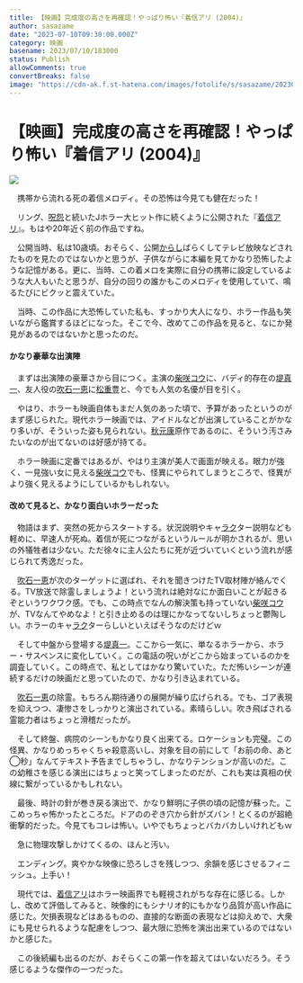```yaml
---
title: 【映画】完成度の高さを再確認！やっぱり怖い『着信アリ (2004)』
author: sasazame
date: "2023-07-10T09:30:00.000Z"
category: 映画
basename: 2023/07/10/183000
status: Publish
allowComments: true
convertBreaks: false
image: "https://cdn-ak.f.st-hatena.com/images/fotolife/s/sasazame/20230710/20230710165739.png"
---
```

# 【映画】完成度の高さを再確認！やっぱり怖い『着信アリ (2004)』

![](https://cdn-ak.f.st-hatena.com/images/fotolife/s/sasazame/20230710/20230710165739.png)

<!-- Extended Body -->

　携帯から流れる死の着信メロディ。その恐怖は今見ても健在だった！

　リング、[呪怨](https://d.hatena.ne.jp/keyword/%BC%F6%B1%E5)と続いたJホラー大ヒット作に続くように公開された『[着信アリ](https://d.hatena.ne.jp/keyword/%C3%E5%BF%AE%A5%A2%A5%EA)』。もはや20年近く前の作品ですね。

　公開当時、私は10歳頃。おそらく、公開[からし](https://d.hatena.ne.jp/keyword/%A4%AB%A4%E9%A4%B7)ばらくしてテレビ放映などされたものを見たのではないかと思うが、子供ながらに本編を見てかなり恐怖したような記憶がある。更に、当時、この着メロを実際に自分の携帯に設定しているような大人もいたと思うが、自分の回りの誰かもこのメロディを使用していて、鳴るたびにビクッと震えていた。

　当時、この作品に大恐怖していた私も、すっかり大人になり、ホラー作品も笑いながら鑑賞するほどになった。そこで今、改めてこの作品を見ると、なにか発見があるのではないかと思ったのだ。

#### かなり豪華な出演陣

　まずは出演陣の豪華さから目につく。主演の[柴咲コウ](https://d.hatena.ne.jp/keyword/%BC%C6%BA%E9%A5%B3%A5%A6)に、バディ的存在の[堤真一](https://d.hatena.ne.jp/keyword/%C4%E9%BF%BF%B0%EC)、友人役の[吹石一恵](https://d.hatena.ne.jp/keyword/%BF%E1%C0%D0%B0%EC%B7%C3)に[松重豊](https://d.hatena.ne.jp/keyword/%BE%BE%BD%C5%CB%AD)と、今でも人気の名優が目を引く。

　やはり、ホラーも映画自体もまだ人気のあった頃で、予算があったというのがまず感じられた。現代ホラー映画では、アイドルなどが出演していることがかなり多いが、そういった姿も見られない。[秋元康](https://d.hatena.ne.jp/keyword/%BD%A9%B8%B5%B9%AF)原作であるのに、そういう汚さみたいなのが出てないのは好感が持てる。

　ホラー映画に定番ではあるが、やはり主演が美人で画面が映える。眼力が強く、一見強い女に見える[柴咲コウ](https://d.hatena.ne.jp/keyword/%BC%C6%BA%E9%A5%B3%A5%A6)でも、怪異にやられてしまうところで、怪異がより強く見えるようにしているかもしれない。

#### 改めて見ると、かなり面白いホラーだった

　物語はまず、突然の死からスタートする。状況説明やキャ[ラク](https://d.hatena.ne.jp/keyword/%A5%E9%A5%AF)ター説明なども軽めに、早速人が死ぬ。着信が死につながるというルールが明かされるが、思いの外犠牲者は少ない。ただ徐々に主人公たちに死が近づいていくという流れが感じられて秀逸だった。

　[吹石一恵](https://d.hatena.ne.jp/keyword/%BF%E1%C0%D0%B0%EC%B7%C3)が次のターゲットに選ばれ、それを聞きつけたTV取材陣が絡んでくる。TV放送で除霊しましょうよ！という流れは絶対なにか面白いことが起きるぞというワクワク感。でも、この時点でなんの解決策も持っていない[柴咲コウ](https://d.hatena.ne.jp/keyword/%BC%C6%BA%E9%A5%B3%A5%A6)が、TVなんてやめなよ！と引き止めるのは理にかなってないしちょっと鬱陶しい。ホラーのキャ[ラク](https://d.hatena.ne.jp/keyword/%A5%E9%A5%AF)ターらしいといえばそうなのだけどｗ

　そして中盤から登場する[堤真一](https://d.hatena.ne.jp/keyword/%C4%E9%BF%BF%B0%EC)。ここから一気に、単なるホラーから、ホラー・サスペンスに変化していく。この電話の呪いがどこから始まっているのかを調査していく。この時点で、私としてはかなり驚いていた。ただ怖いシーンが連続するだけの映画だと思っていたので、かなり引き込まれている。

　[吹石一恵](https://d.hatena.ne.jp/keyword/%BF%E1%C0%D0%B0%EC%B7%C3)の除霊。もちろん期待通りの展開が繰り広げられる。でも、ゴア表現を抑えつつ、凄惨さをしっかりと演出されている。素晴らしい。吹き飛ばされる霊能力者はちょっと滑稽だったが。

　そして終盤、病院のシーンもかなり良く出来てる。ロケーションも完璧。この怪異、かなりめっちゃくちゃ殺意高いし、対象を目の前にして「お前の命、あと◯秒」なんてテキスト予告までしちゃうし、かなりテンションが高いのだ。この幼稚さを感じる演出にはちょっと笑ってしまったのだが、これも実は真相の伏線に繋がっているかもしれない。

　最後、時計の針が巻き戻る演出で、かなり鮮明に子供の頃の記憶が蘇った。ここめっちゃ怖かったところだ。ドアののぞき穴から針がズバン！とくるのが超絶衝撃的だった。今見てもコレは怖い。いやでもちょっとバカバカしいけれどもｗ

　急に物理攻撃しかけてくるの、ほんと汚い。

　エンディング。爽やかな映像に恐ろしさを残しつつ、余韻を感じさせるフィニッシュ。上手い！

　現代では、[着信アリ](https://d.hatena.ne.jp/keyword/%C3%E5%BF%AE%A5%A2%A5%EA)はホラー映画界でも軽視されがちな存在に感じる。しかし、改めて評価してみると、映像的にもシナリオ的にもかなり品質が高い作品に感じた。欠損表現などはあるものの、直接的な断面の表現などは抑えめで、大衆にも見せられるような配慮をしつつ、最大限に恐怖を演出出来ているのではないかと感じた。

　この後続編も出るのだが、おそらくこの第一作を超えてはいないだろう。そう感じるような傑作の一つだった。